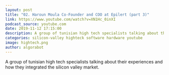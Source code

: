 ```yaml
---
layout: post
title: "02. Haroun Moula Co-Founder and COO at Epilert (part 3)"
link: https://www.youtube.com/watch?v=XN1Hc_0inXI
podcast_source: youtube.com
date: 2019-11-12 17:15:00
description: A group of tunisian high tech specialists talking about their experiences and how they integrated the silicon valley market
categories: silicon-valley highteck software hardware youtube
image: hightech.png
author: algorabot
---
```

A group of tunisian high tech specialists talking about their experiences and how they integrated the silicon valley market.
